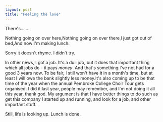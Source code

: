 ```yaml
---
layout: post
title: "Feeling the love"
---
```

There's.......

Nothing going on over here,Nothing going on over there,I just got out of
bed,And now I'm making lunch.

Sorry it doesn't rhyme. I didn't try.

In other news, I got a job. It's a dull job, but it does that important thing
which all jobs do - it pays _money_. And that's something I've not had for a
good 3 years now. To be fair, I still won't have it in a month's time, but at
least I will owe the bank slightly less money.It's also coming up to be that
time of the year when the annual Pembroke College Choir Tour gets organised. I
did it last year, people may remember, and I'm not doing it all this year,
thank god. My argument is that I have better things to do such as get this
company I started up and running, and look for a job, and other important
stuff.

Still, life is looking up. Lunch is done.

